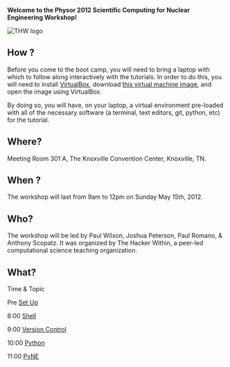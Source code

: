**Welcome to the Physor 2012 Scientific Computing for Nuclear Engineering Workshop!**

![THW logo]( http://hackerwithin.org/thw/static/thwlogo-small.png "thw logo")

## How ?

Before you come to the boot camp, you will need to bring a laptop with which to 
follow along interactively with the tutorials. In order to do this, you will 
need to install [VirtualBox](https://www.virtualbox.org/), download 
[this virtual machine 
image](http://s3.amazonaws.com/scopatz/PhysorSCBC2012.ova), 
and open the image using VirtualBox.

By doing so, you will have, on your laptop, a virtual environment pre-loaded 
with all of the necessary software (a terminal, text editors, git, python, etc) 
for the tutorial. 

## Where?

Meeting Room 301 A, The Knoxville Convention Center, Knoxville, TN.

## When ?

The workshop will last from 9am to 12pm on Sunday May 15th, 2012. 

## Who?

The workshop will be led by Paul Wilson, Joshua Peterson, Paul Romano, & Anthony Scopatz.
It was organized by The Hacker Within, a peer-led computational science teaching organization.

## What?

Time  &  Topic

Pre   [Set Up](http://github.com/thehackerwithin/physor2012/tree/master/0-SetUp/)

8:00   [Shell](http://github.com/thehackerwithin/physor2012/tree/master/1-Shell/)

9:00   [Version Control](http://github.com/thehackerwithin/physor2012/tree/master/2-VersionControlLocal/)

10:00   [Python](http://github.com/thehackerwithin/physor2012/tree/master/3a-PythonVariable/)

11:00   [PyNE](http://github.com/thehackerwithin/physor2012/tree/master/4-PyNE/)


